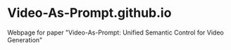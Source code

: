 # Video-As-Prompt.github.io
Webpage for paper "Video-As-Prompt: Unified Semantic Control for Video Generation"

